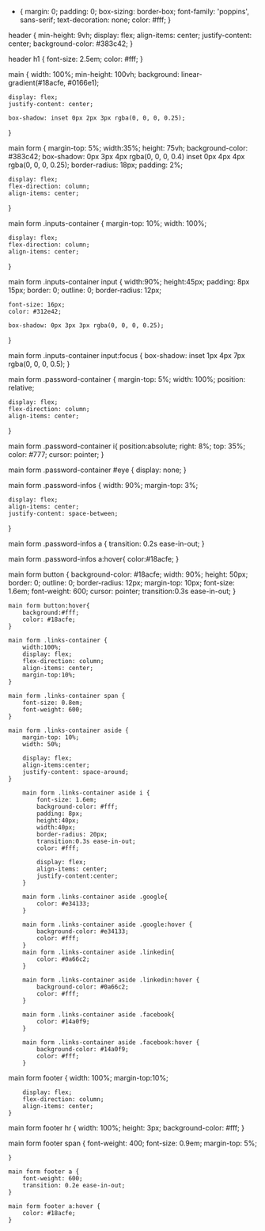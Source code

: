 * {
    margin: 0;
    padding: 0;
    box-sizing: border-box;
    font-family: 'poppins', sans-serif;
    text-decoration: none;
    color: #fff;
}

header {
    min-height: 9vh;
    display: flex;
    align-items: center;
    justify-content: center;
    background-color: #383c42; 
}

header h1 {
    font-size: 2.5em;
    color: #fff;
}

main {
    width: 100%;
    min-height: 100vh;
    background: linear-gradient(#18acfe, #0166e1);

    display: flex;
    justify-content: center;

    box-shadow: inset 0px 2px 3px rgba(0, 0, 0, 0.25);
}

main form {
    margin-top: 5%;
    width:35%;
    height: 75vh;
    background-color: #383c42;
    box-shadow: 0px 3px 4px rgba(0, 0, 0, 0.4) inset 0px 4px 4px rgba(0, 0, 0, 0.25);
    border-radius: 18px;
    padding: 2%;

    display: flex;
    flex-direction: column;
    align-items: center;
}

main form .inputs-container {
    margin-top: 10%;
    width: 100%;

    display: flex;
    flex-direction: column;
    align-items: center;
}

main form .inputs-container input {
    width:90%;
    height:45px;
    padding: 8px 15px;
    border: 0;
    outline: 0;
    border-radius: 12px;

    font-size: 16px;
    color: #312e42;

    box-shadow: 0px 3px 3px rgba(0, 0, 0, 0.25);

}

main form .inputs-container input:focus {
    box-shadow: inset 1px 4px 7px rgba(0, 0, 0, 0.5);
}

main form .password-container {
    margin-top: 5%;
    width: 100%;
    position: relative;

    display: flex;
    flex-direction: column;
    align-items: center;
}

main form .password-container i{
    position:absolute;
    right: 8%;
    top: 35%;
    color: #777;
    cursor: pointer;
}   

main form .password-container #eye {
    display: none;
}

main form .password-infos {
    width: 90%;
    margin-top: 3%;

    display: flex;
    align-items: center;
    justify-content: space-between;
}

main form .password-infos a {
    transition: 0.2s ease-in-out;
}

main form .password-infos a:hover{
    color:#18acfe;
}

main form button {
    background-color: #18acfe;
    width: 90%;
    height: 50px;
    border: 0;
    outline: 0;
    border-radius: 12px;
    margin-top: 10px;
    font-size: 1.6em;
    font-weight: 600;
    cursor: pointer;
    transition:0.3s ease-in-out;
    }

    main form button:hover{
        background:#fff;
        color: #18acfe;
    }

    main form .links-container {
        width:100%;
        display: flex;
        flex-direction: column;
        align-items: center;
        margin-top:10%;
    }

    main form .links-container span {
        font-size: 0.8em;
        font-weight: 600;
    }

    main form .links-container aside {
        margin-top: 10%;
        width: 50%;

        display: flex;
        align-items:center;
        justify-content: space-around;
    }

        main form .links-container aside i {
            font-size: 1.6em;
            background-color: #fff;
            padding: 8px;
            height:40px;
            width:40px;
            border-radius: 20px;
            transition:0.3s ease-in-out;
            color: #fff;

            display: flex;
            align-items: center;
            justify-content:center;
        }

        main form .links-container aside .google{
            color: #e34133;
        }    

        main form .links-container aside .google:hover {
            background-color: #e34133;
            color: #fff;
        }    
        main form .links-container aside .linkedin{
            color: #0a66c2;
        }    

        main form .links-container aside .linkedin:hover {
            background-color: #0a66c2;
            color: #fff;
        }    

        main form .links-container aside .facebook{
            color: #14a0f9;
        }    

        main form .links-container aside .facebook:hover {
            background-color: #14a0f9;
            color: #fff;
        }    
    
main form footer {
        width: 100%;
        margin-top:10%;

        display: flex;
        flex-direction: column;
        align-items: center;
    }    

main form footer hr {
        width: 100%;
        height: 3px;
        background-color: #fff;
    }

main form footer span {
        font-weight: 400;
        font-size: 0.9em;
        margin-top: 5%;
  
    }    

    main form footer a {
        font-weight: 600;
        transition: 0.2e ease-in-out;
    }

    main form footer a:hover {
        color: #18acfe;
    }
